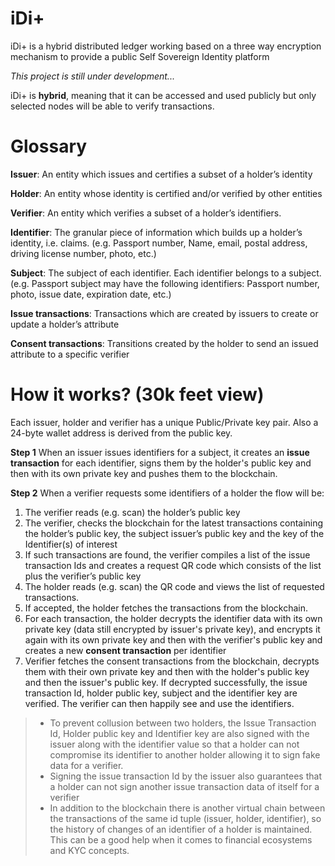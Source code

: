 # iDi+

iDi+ is a hybrid distributed ledger working based on a three way encryption mechanism to provide a public Self Sovereign Identity platform

*This project is still under development...*

iDi+ is **hybrid**, meaning that it can be accessed and used publicly but only selected nodes will be able to verify transactions.

# Glossary

**Issuer**: An entity which issues and certifies a subset of a holder’s identity

**Holder**: An entity whose identity is certified and/or verified by other entities

**Verifier**: An entity which verifies a subset of a holder’s identifiers.

**Identifier**: The granular piece of information which builds up a holder’s identity, i.e. claims. (e.g. Passport number, Name, email, postal address, driving license number, photo, etc.)

**Subject**: The subject of each identifier. Each identifier belongs to a subject. (e.g. Passport subject may have the following identifiers: Passport number, photo, issue date, expiration date, etc.)

**Issue transactions**: Transactions which are created by issuers to create or update a holder’s attribute

**Consent transactions**: Transitions created by the holder to send an issued attribute to a specific verifier

# How it works? (30k feet view)

Each issuer, holder and verifier has a unique Public/Private key pair. Also a 24-byte wallet address is derived from the public key.

**Step 1**
When an issuer issues identifiers for a subject, it creates an **issue transaction** for each identifier, signs them by the holder's public key and then with its own private key and pushes them to the blockchain.

**Step 2**
When a verifier requests some identifiers of a holder the flow will be:
1. The verifier reads (e.g. scan) the holder’s public key
2. The verifier, checks the blockchain for the latest transactions containing the holder’s public key, the subject issuer’s public key and the key of the Identifier(s) of interest
3. If such transactions are found, the verifier compiles a list of the issue transaction Ids and creates a request QR code which consists of the list plus the verifier’s public key
4. The holder reads (e.g. scan) the QR code and views the list of requested transactions.
5. If accepted, the holder fetches the transactions from the blockchain.
6. For each transaction, the holder decrypts the identifier data with its own private key (data still encrypted by issuer's private key), and encrypts it again with its own private key and then with the verifier's public key and creates a new **consent transaction** per identifier
7. Verifier fetches the consent transactions from the blockchain, decrypts them with their own private key and then with the holder's public key and then the issuer's public key. If decrypted successfully, the issue transaction Id, holder public key, subject and the identifier key are verified. The verifier can then happily see and use the identifiers.

> -   To prevent collusion between two holders, the Issue Transaction Id, Holder public key and Identifier key are also signed with the issuer along with the identifier value so that a holder can not compromise its identifier to another holder allowing it to sign fake data for a verifier.  
>-   Signing the issue transaction Id by the issuer also guarantees that a holder can not sign another issue transaction data of itself for a verifier
>- In addition to the blockchain there is another virtual chain between the transactions of the same id tuple (issuer, holder, identifier), so the history of changes of an identifier of a holder is maintained. This can be a good help when it comes to financial ecosystems and KYC concepts.
